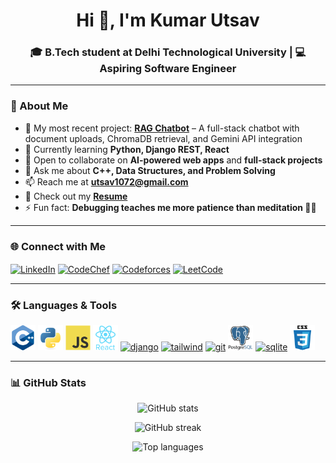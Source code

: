 <h1 align="center">Hi 👋, I'm Kumar Utsav</h1>
<h3 align="center">🎓 B.Tech student at Delhi Technological University | 💻 Aspiring Software Engineer</h3>

---

### 🚀 About Me  
- 🔭 My most recent project: [**RAG Chatbot**](https://github.com/utsav1072/RAG) – A full-stack chatbot with document uploads, ChromaDB retrieval, and Gemini API integration  
- 🌱 Currently learning **Python, Django REST, React**  
- 👯 Open to collaborate on **AI-powered web apps** and **full-stack projects**  
- 💬 Ask me about **C++, Data Structures, and Problem Solving**  
- 📫 Reach me at **utsav1072@gmail.com**  
- 📄 Check out my [**Resume**](https://drive.google.com/file/d/16zNwEC-X44LmYVZOEqqecWcmR4D9gy9C/view?usp=drive_link)  
- ⚡ Fun fact: **Debugging teaches me more patience than meditation 🧘‍♂️**  

---

### 🌐 Connect with Me  
<p align="left">
<a href="https://linkedin.com/in/kumar-utsav-348025261/" target="blank"><img align="center" src="https://raw.githubusercontent.com/rahuldkjain/github-profile-readme-generator/master/src/images/icons/Social/linked-in-alt.svg" alt="LinkedIn" height="30" width="40" /></a>
<a href="https://www.codechef.com/users/utsav1072" target="blank"><img align="center" src="https://cdn.jsdelivr.net/npm/simple-icons@3.1.0/icons/codechef.svg" alt="CodeChef" height="30" width="40" /></a>
<a href="https://codeforces.com/profile/utsav1072" target="blank"><img align="center" src="https://raw.githubusercontent.com/rahuldkjain/github-profile-readme-generator/master/src/images/icons/Social/codeforces.svg" alt="Codeforces" height="30" width="40" /></a>
<a href="https://www.leetcode.com/utsav_1072" target="blank"><img align="center" src="https://raw.githubusercontent.com/rahuldkjain/github-profile-readme-generator/master/src/images/icons/Social/leet-code.svg" alt="LeetCode" height="30" width="40" /></a>
</p>

---
 
### 🛠️ Languages & Tools  
<p align="left"> 
  <a href="https://www.w3schools.com/cpp/" target="_blank"><img src="https://raw.githubusercontent.com/devicons/devicon/master/icons/cplusplus/cplusplus-original.svg" alt="cplusplus" width="40" height="40"/></a>
  <a href="https://www.python.org" target="_blank"><img src="https://raw.githubusercontent.com/devicons/devicon/master/icons/python/python-original.svg" alt="python" width="40" height="40"/></a>
  <a href="https://developer.mozilla.org/en-US/docs/Web/JavaScript" target="_blank"><img src="https://raw.githubusercontent.com/devicons/devicon/master/icons/javascript/javascript-original.svg" alt="javascript" width="40" height="40"/></a>
  <a href="https://reactjs.org/" target="_blank"><img src="https://raw.githubusercontent.com/devicons/devicon/master/icons/react/react-original-wordmark.svg" alt="react" width="40" height="40"/></a>
  <a href="https://www.djangoproject.com/" target="_blank"><img src="https://cdn.worldvectorlogo.com/logos/django.svg" alt="django" width="40" height="40"/></a>
  <a href="https://tailwindcss.com/" target="_blank"><img src="https://www.vectorlogo.zone/logos/tailwindcss/tailwindcss-icon.svg" alt="tailwind" width="40" height="40"/></a>
  <a href="https://git-scm.com/" target="_blank"><img src="https://www.vectorlogo.zone/logos/git-scm/git-scm-icon.svg" alt="git" width="40" height="40"/></a>
  <a href="https://www.postgresql.org" target="_blank"><img src="https://raw.githubusercontent.com/devicons/devicon/master/icons/postgresql/postgresql-original-wordmark.svg" alt="postgresql" width="40" height="40"/></a>
  <a href="https://www.sqlite.org/" target="_blank"><img src="https://www.vectorlogo.zone/logos/sqlite/sqlite-icon.svg" alt="sqlite" width="40" height="40"/></a>
  <a href="https://www.w3schools.com/css/" target="_blank"><img src="https://raw.githubusercontent.com/devicons/devicon/master/icons/css3/css3-original-wordmark.svg" alt="css3" width="40" height="40"/></a>
</p>


---

### 📊 GitHub Stats  
<p align="center">
  <img src="https://github-readme-stats.vercel.app/api?username=utsav1072&show_icons=true&theme=tokyonight" alt="GitHub stats" />
</p>
<p align="center">
  <img src="https://github-readme-streak-stats.herokuapp.com/?user=utsav1072&theme=tokyonight" alt="GitHub streak" />
</p>
<p align="center">
  <img src="https://github-readme-stats.vercel.app/api/top-langs?username=utsav1072&show_icons=true&locale=en&layout=compact&theme=tokyonight" alt="Top languages" />
</p>
